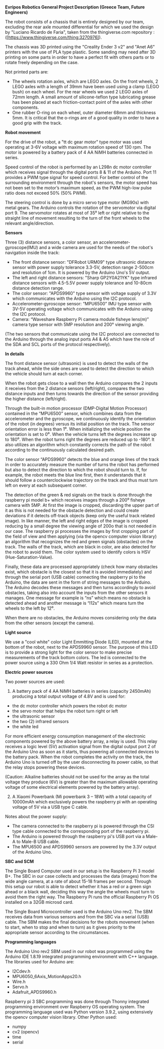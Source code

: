 **Evripos Robotics General Project Description (Greece Team, Future Engineers)**

The robot consists of a chassis that is entirely designed by our team, excluding the rear axle mounted differential for which we used the design by "Luciano Ricardo de Faria", taken from the thingiverse.com repository :
 ([https://www.thingiverse.com/thing:3270976]).
 
The chassis was 3D printed using the "Creality Ender 3 v2" and "Anet A6" printers with the use of PLA type plastic. Some sanding may need after 3D printing on some parts in order to have a perfect fit with others parts or to rotate freely depending on the case.

Not printed parts are:
- Τhe wheels rotation axles, which are LEGO axles. On the front wheels, 2 LEGO axles with a length of 39mm have been used using a clamp (LEGO bush) on each wheel. For the    rear wheels we used 2 LEGO axles of 72mm length. A small amount of silicone-teflon type lubricating grease has been placed at each friction-contact point of the axles      with other components.
- One rubber O-ring on each wheel, outer diameter 68mm and thickness 5mm. It is critical that the o-rings are of a good quality in order to have a good grip with the    track.
   
**Robot movement**

For the drive of the robot, a "tt dc gear motor" type motor was used operating at 3-6V voltage with maximum rotation speed of 130 rpm. The motor is powered by a battery pack of 4 AA NiMH batteries connected in series.

Speed control of the robot is performed by an L298n dc motor controller which receives signal through the digital ports 8 & 11 of the Arduino. Port 11 provides a PWM type signal for speed control. For better control of the surrounding environment through the robot's sensors, the motor speed has not been set to the motor’s maximum speed, as the PWM high-low pulse ratio does not exceed 50% (50% PWM).

The steering control is done by a micro servo type motor (MG90s) with metal gears. The Arduino controls the rotation of the servomotor via digital port 9. The servomotor rotates at most of 35⁰ left or right relative to the straight line of movement resulting to the turn of the front wheels to the relevant angle/direction.

**Sensors**

Three (3) distance sensors, a color sensor, an accelerometer-gyroscope(IMU) and a wide camera are used for the needs of the robot's navigation inside the track:

- The front distance sensor: "DFRobot URM09" type ultrasonic distance sensor with power supply tolerance 3.3-5V, detection range 2-500cm and resolution of 1cm. It is        powered by the Arduino Uno's 5V output.
- The left and right distance sensors: "Sharp GP2Y0A21YK" type infrared distance sensors with 4.5-5.5V power supply tolerance and 10-80cm distance detection range.
- The color sensor: "APDS9960" type sensor with voltage supply of 3.3V which communicates with the Arduino using the I2C protocol.
- Accelerometer-gyroscope sensor: “MPU6500” IMU type sensor with 3V-5V operating voltage which communicates with the Arduino using the I2C protocol.
- Camera: “Waveshare Raspberry Pi camera module fisheye lens(m)” camera type sensor with 5MP resolution and 200° viewing angle.

(The two sensors that communicate using the I2C protocol are connected to the Arduino through the analog input ports A4 & A5 which have the role of the SDA and SCL ports of the protocol respectively).

**In details**

The front distance sensor (ultrasonic) is used to detect the walls of the track ahead, while the side ones are used to detect the direction το which the vehicle should turn at each corner.

When the robot gets close to a wall then the Arduino compares the 2 inputs it receives from the 2 distance sensors (left/right), compares the two distance inputs and then turns towards the direction of the sensor providing the higher distance (left/right).

Through the built-in motion processor (DMP-Digital Motion Processor) contained in the “MPU6500” sensor, which combines data from the accelerometer and the gyroscope, we continuously identify the orientation of the robot (in degrees) versus its initial position on the track. The sensor orientation error is less than 1⁰. When initializing the vehicle position the orientation is set to 0⁰. When the vehicle turns left the degrees increase up to 180⁰. When the robot turns right the degrees are reduced up to -180°. It also utilizes an algorithm which constantly corrects the path of the robot according to the continuously calculated desired path.

The color sensor “APDS9960” detects the blue and orange lines of the track in order to accurately measure the number of turns the robot has performed but also to detect the direction to which the robot should turn to. If, for example, the robot meets the blue line first, then it understands that it should follow a counterclockwise trajectory on the track and thus must turn left on every at each subsequent corner.

The detection of the green & red signals on the track is done through the raspberry pi model b+ which receives images through a 200⁰ fisheye camera with 5MP. At first the image is cropped, discarding the upper part of it as this is not needed for the obstacle detection and could create deviations if it detects off-track objects (keep only the useful track related image). In like manner, the left and right edges of the image is cropped reducing by a small degree the viewing angle of 200o that is not needed in our case. The raspberry pi processes the images by first cropping part of the field of view and then applying (via the opencv computer vision library) an algorithm that recognizes the red and green signals (obstacles) on the track. The walls of the track, which are black in color, are also detected for the robot to avoid them. The color system used to identify colors is HSV (Hue-Saturation-Value).

Finally, these data are processed appropriately (check how many obstacles exist, which obstacle is the closest so that it is avoided immediately) and through the serial port (USB cable) connecting the raspberry pi to the Arduino, the data are sent in the form of string messages to the Arduino. The Arduino decodes these messages and then turns accordingly to avoid obstacles, taking also into account the inputs from the other sensors it manages. One message for example is “ns” which means no obstacle is detected ahead and another message is “l12s” which means turn the wheels to the left by 12⁰.

When there are no obstacles, the Arduino moves considering only the data from the other sensors (except the camera). 

**Light source**

We use a "cool white" color Light Emmitting Diode (LED), mounted at the bottom of the robot, next to the APDS9960 sensor. The purpose of this LED is to provide a strong light for the color sensor to make precise measurements of the track bottom colors. The led is connected to the power source using a 330 Ohm 1/4 Watt resistor in series as a protection. 


**Electric power sources**

Two power sources are used:
1. A battery pack of 4 AA NiMH batteries in series (capacity 2450mAh) producing a total output voltage of 4.8V and is used for:
- the dc motor controller which powers the robot dc motor 
- the servo motor that helps the robot turn right or left
- the ultrasonic sensor
- the two (2) infrared sensors
- the white led
  
For more efficient energy consumption management of the electronic components powered by the above battery array, a relay is used. This relay receives a logic level (5V) activation signal from the digital output port 2 of the Arduino Uno as soon as it starts, thus powering all connected devices to the battery pack. When the robot completes the activity on the track, the Arduino Uno is turned off by the user disconnecting its power cable, so that the relay stops powering these devices.

(Caution: Alkaline batteries should not be used for the array as the total voltage they produce (6V) is greater than the maximum allowable operating voltage of some electrical elements powered by the battery array).

2. A Χiaomi Powerbank (Mi powerbank 3 – 18W) with a total capacity of 10000mAh which exclusively powers the raspberry pi with an operating voltage of 5V via a USB type C cable. 

Notes about the power supply:
- The camera connected to the raspberry pi is powered through the CSI type cable connected to the corresponding port of the raspberry pi.
-	The Arduino is powered through the raspberry pi's USB port via a Male-A to Male-B USB cable.
-	The MPU6500 and APDS9960 sensors are powered by the 3.3V output of the Arduino Uno.

**SBC and SCM** 

The Single Board Computer used in our setup is the Raspberry Pi 3 model B+. The SBC in our case collects and processes the data (images) from the wide angle camera, at a rate of about 15-18 frames per second. Through this setup our robot is able to detect whether it has a red or a green sign ahead or a black wall, deciding this way the angle the wheels must turn to avoid them the right way. The Raspberry Pi runs the official Raspberry Pi OS installed on a 32GB microsd card.

The Single Board Microcontroller used is the Arduino Uno rev2. The SBM receives data from various sensors and from the SBC via a serial (USB) cable. The SBM makes the final decisions for the robots movement (when to start, when to stop and when to turn) as it gives priority to the appropriate sensor according to the circumstances.

**Programming languages**

The Arduino Uno rev2  SBM used in our robot was programmed using the Arduino IDE 1.8.19 integrated programming environment with C++ language. The libraries used for Arduino are:
-	I2Cdev.h
-	MPU6050_6Axis_MotionApps20.h
-	Wire.h
-	Servo.h
-	Adafruit_APDS9960.h

Raspberry pi 3 SBC programming was done through Thonny integrated programming environment over Raspberry OS operating system. The programming language used was Python version 3.9.2, using extensively the opencv computer vision library. Other Python used:
-	numpy
-	cv2 (opencv)
-	time
-	serial
